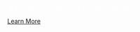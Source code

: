 <p style="color: white !important; font-family: Arial, Helvetica, sans-serif !important; margin: 0 0 10px 0; padding: 0 !important; font-weight:500 !important; font-style: normal !important;" class="headline-text">AI EXPERT SYSTEM FOR CYBERSECURITY</p>

[Learn More]({{#makeLink}}./landing.html?product_path=./products/cybersecurity/cyberwarrior.md&menu_path=.menus/en{{/makeLink}})